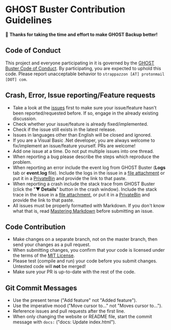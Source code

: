 # GHOST Buster Contribution Guidelines

:tada: **Thanks for taking the time and effort to make GHOST Backup better!**

## Code of Conduct

This project and everyone participating in it is governed by the [GHOST Buster Code of Conduct](./CODE_OF_CONDUCT.md). By participating, you are expected to uphold this code. Please report unacceptable behavior to `strappazzon [AT] protonmail [DOT] com`.

## Crash, Error, Issue reporting/Feature requests

* Take a look at the [issues](https://github.com/Strappazzon/GRW-GHOST-Buster/issues) first to make sure your issue/feature hasn't been reported/requested before. If so, engage in the already existing discussion.
* Check whether your issue/feature is already fixed/implemented.
* Check if the issue still exists in the latest release.
* Issues in languages other than English will be closed and ignored.
* If you are a Visual Basic .Net developer, you are always welcome to fix/implement an issue/feature yourself. PRs are welcome!
* Add one issue at a time. Do not put multiple issues into one thread.
* When reporting a bug please describe the steps which reproduce the problem.
* When reporting an error include the event log from GHOST Buster (**Logs** tab or **event.log** file). Include the logs in the issue in a [file attachment](https://help.github.com/en/github/managing-your-work-on-github/file-attachments-on-issues-and-pull-requests) or put it in a [PrivateBin](https://privatebin.net/) and provide the link to that paste.
* When reporting a crash include the stack trace from GHOST Buster (click the "**▼ Details**" button in the crash window). Include the stack trace in the issue in a [file attachment](https://help.github.com/en/github/managing-your-work-on-github/file-attachments-on-issues-and-pull-requests), or put it in a [PrivateBin](https://privatebin.net/) and provide the link to that paste.
* All issues must be properly formatted with Markdown. If you don't know what that is, read [Mastering Markdown](https://guides.github.com/features/mastering-markdown/) before submitting an issue.

## Code Contribution

* Make changes on a separate branch, not on the master branch, then send your changes as a pull request.
* When submitting changes, you confirm that your code is licensed under the terms of the [MIT License](https://opensource.org/licenses/MIT).
* Please test (compile and run) your code before you submit changes. Untested code will **not** be merged!
* Make sure your PR is up-to-date with the rest of the code.

## Git Commit Messages

* Use the present tense ("Add feature" not "Added feature").
* Use the imperative mood ("Move cursor to..." not "Moves cursor to...").
* Reference issues and pull requests after the first line.
* When only changing the website or README file, start the commit message with `docs:` ("docs: Update index.html").
